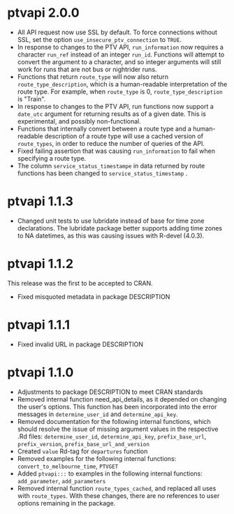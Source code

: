 # ptvapi 2.0.0

* All API request now use SSL by default. To force connections without SSL, set the option `use_insecure_ptv_connection` to `TRUE`.
* In response to changes to the PTV API, `run_information` now requires a character `run_ref` instead of an integer `run_id`. Functions will attempt to convert the argument to a character, and so integer arguments will still work for runs that are not bus or nightrider runs.
* Functions that return `route_type` will now also return `route_type_description`, which is a human-readable interpretation of the route type. For example, when `route_type` is 0, `route_type_description` is "Train".
* In response to changes to the PTV API, run functions now support a `date_utc` argument for returning results as of a given date. This is experimental, and possibly non-functional.
* Functions that internally convert between a route type and a human-readable description of a route type will use a cached version of `route_types`, in order to reduce the number of queries of the API.
* Fixed failing assertion that was causing `run_information` to fail when specifying a route type.
* The column `service_status_timestampe` in data returned by route functions has been changed to `service_status_timestamp` .

# ptvapi 1.1.3

* Changed unit tests to use lubridate instead of base for time zone declarations. The lubridate package better supports adding time zones to NA datetimes, as this was causing issues with R-devel (4.0.3).

# ptvapi 1.1.2

This release was the first to be accepted to CRAN.

* Fixed misquoted metadata in package DESCRIPTION

# ptvapi 1.1.1

* Fixed invalid URL in package DESCRIPTION

# ptvapi 1.1.0

* Adjustments to package DESCRIPTION to meet CRAN standards
* Removed internal function need_api_details, as it depended on changing the user's options. This function has been incorporated into the error messages in `determine_user_id` and `determine_api_key`.
* Removed documentation for the following internal functions, which should resolve the issue of missing argument values in the respective .Rd files: `determine_user_id`, `determine_api_key`, `prefix_base_url`, `prefix_version`, `prefix_base_url_and_version`
* Created `value` Rd-tag for `departures` function
* Removed examples for the following internal functions: `convert_to_melbourne_time`, `PTVGET` 
* Added `ptvapi:::` to examples in the following internal functions: `add_parameter`, `add_parameters`
* Removed internal function `route_types_cached`, and replaced all uses with `route_types`. With these changes, there are no references to user options remaining in the package.
